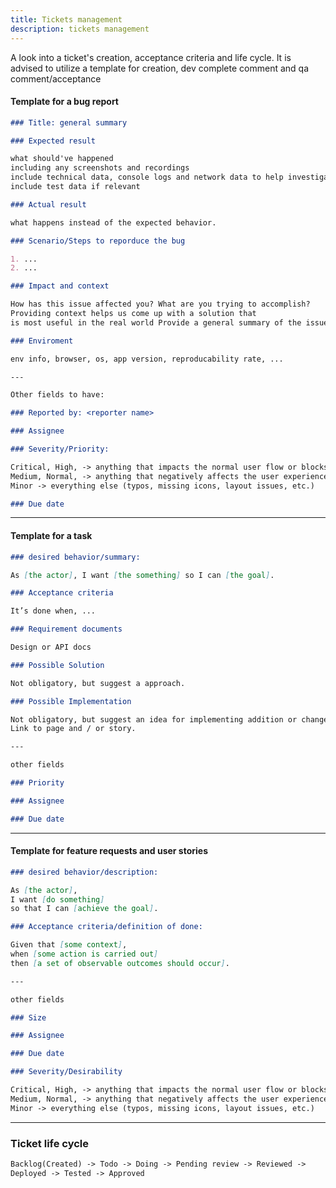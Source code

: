 ```yaml
---
title: Tickets management
description: tickets management
---
```


A look into a ticket's creation, acceptance criteria and life cycle. It is advised to utilize a template for creation, dev complete comment and qa comment/acceptance

#### Template for a bug report

```markdown
### Title: general summary

### Expected result

what should've happened
including any screenshots and recordings
include technical data, console logs and network data to help investigating
include test data if relevant

### Actual result

what happens instead of the expected behavior.

### Scenario/Steps to reporduce the bug

1. ...
2. ...

### Impact and context

How has this issue affected you? What are you trying to accomplish?
Providing context helps us come up with a solution that
is most useful in the real world Provide a general summary of the issue in the Title above.

### Enviroment

env info, browser, os, app version, reproducability rate, ...

---

Other fields to have:

### Reported by: <reporter name>

### Assignee

### Severity/Priority:

Critical, High, -> anything that impacts the normal user flow or blocks app usage
Medium, Normal, -> anything that negatively affects the user experience
Minor -> everything else (typos, missing icons, layout issues, etc.)

### Due date
```

---

#### Template for a task

```markdown
### desired behavior/summary:

As [the actor], I want [the something] so I can [the goal].

### Acceptance criteria

It’s done when, ...

### Requirement documents

Design or API docs

### Possible Solution

Not obligatory, but suggest a approach.

### Possible Implementation

Not obligatory, but suggest an idea for implementing addition or change.
Link to page and / or story.

---

other fields

### Priority

### Assignee

### Due date
```

---

#### Template for feature requests and user stories

```markdown
### desired behavior/description:

As [the actor],
I want [do something]
so that I can [achieve the goal].

### Acceptance criteria/definition of done:

Given that [some context],
when [some action is carried out]
then [a set of observable outcomes should occur].

---

other fields

### Size

### Assignee

### Due date

### Severity/Desirability

Critical, High, -> anything that impacts the normal user flow or blocks app usage
Medium, Normal, -> anything that negatively affects the user experience
Minor -> everything else (typos, missing icons, layout issues, etc.)
```

---

### Ticket life cycle

```markdown
Backlog(Created) -> Todo -> Doing -> Pending review -> Reviewed ->
Deployed -> Tested -> Approved
```
